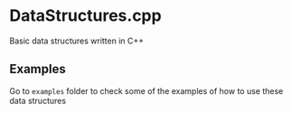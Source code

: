 # DataStructures.cpp
Basic data structures written in C++

## Examples

Go to `examples` folder to check some of the examples of how to use these data structures